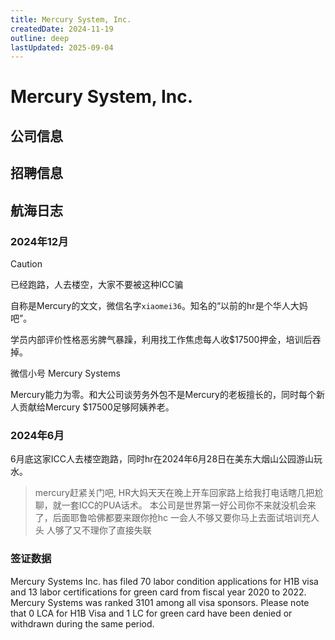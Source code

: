 ```yaml
---
title: Mercury System, Inc.
createdDate: 2024-11-19
outline: deep
lastUpdated: 2025-09-04
---
```

# Mercury System, Inc.

## 公司信息

<StaffingCompanyTable companyJsonFileName="mercury"/>

## 招聘信息

## 航海日志

### 2024年12月

> [!CAUTION]
> 已经跑路，人去楼空，大家不要被这种ICC骗

自称是Mercury的文文，微信名字`xiaomei36`。知名的“以前的hr是个华人大妈吧”。

学员内部评价性格恶劣脾气暴躁，利用找工作焦虑每人收$17500押金，培训后吞掉。

微信小号 Mercury Systems

Mercury能力为零。和大公司谈劳务外包不是Mercury的老板擅长的，同时每个新人贡献给Mercury $17500足够阿姨养老。

### 2024年6月

6月底这家ICC人去楼空跑路，同时hr在2024年6月28日在美东大烟山公园游山玩水。

<ImageWrapper src="https://jpqae.atomeocean.com/transparent-image/2025%2001%2016XMclpI.webp" alt="mercury recruiter"/>

> mercury赶紧关门吧, HR大妈天天在晚上开车回家路上给我打电话瞎几把尬聊，就一套ICC的PUA话术。
> 本公司是世界第一好公司你不来就没机会来了，后面耶鲁哈佛都要来跟你抢hc
> 一会人不够又要你马上去面试培训充人头
> 人够了又不理你了直接失联

### 签证数据

Mercury Systems Inc. has filed 70 labor condition applications for H1B visa and 13 labor certifications for green card from fiscal year 2020 to 2022. Mercury Systems was ranked 3101 among all visa sponsors. Please note that 0 LCA for H1B Visa and 1 LC for green card have been denied or withdrawn during the same period.